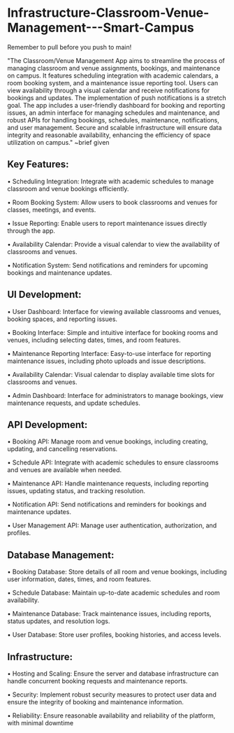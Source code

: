 # Infrastructure-Classroom-Venue-Management---Smart-Campus

Remember to pull before you push to main!

"The Classroom/Venue Management App aims to streamline the process of managing classroom
and venue assignments, bookings, and maintenance on campus. It features scheduling
integration with academic calendars, a room booking system, and a maintenance issue reporting
tool. Users can view availability through a visual calendar and receive notifications for bookings
and updates. The implementation of push notifications is a stretch goal. The app includes a
user-friendly dashboard for booking and reporting issues, an admin interface for managing
schedules and maintenance, and robust APIs for handling bookings, schedules, maintenance,
notifications, and user management. Secure and scalable infrastructure will ensure data
integrity and reasonable availability, enhancing the efficiency of space utilization on campus." ~brief given



## Key Features:
• Scheduling Integration: Integrate with academic schedules to manage classroom and
venue bookings efficiently.

• Room Booking System: Allow users to book classrooms and venues for classes,
meetings, and events.

• Issue Reporting: Enable users to report maintenance issues directly through the app.

• Availability Calendar: Provide a visual calendar to view the availability of classrooms
and venues.

• Notification System: Send notifications and reminders for upcoming bookings and
maintenance updates.

## UI Development:
• User Dashboard: Interface for viewing available classrooms and venues, booking
spaces, and reporting issues.

• Booking Interface: Simple and intuitive interface for booking rooms and venues,
including selecting dates, times, and room features.

• Maintenance Reporting Interface: Easy-to-use interface for reporting maintenance
issues, including photo uploads and issue descriptions.

• Availability Calendar: Visual calendar to display available time slots for classrooms
and venues.

• Admin Dashboard: Interface for administrators to manage bookings, view maintenance
requests, and update schedules.

## API Development:
• Booking API: Manage room and venue bookings, including creating, updating, and
cancelling reservations.

• Schedule API: Integrate with academic schedules to ensure classrooms and venues
are available when needed.

• Maintenance API: Handle maintenance requests, including reporting issues, updating
status, and tracking resolution.

• Notification API: Send notifications and reminders for bookings and maintenance
updates.

• User Management API: Manage user authentication, authorization, and profiles.


## Database Management:
• Booking Database: Store details of all room and venue bookings, including user
information, dates, times, and room features.

• Schedule Database: Maintain up-to-date academic schedules and room availability.

• Maintenance Database: Track maintenance issues, including reports, status updates,
and resolution logs.

• User Database: Store user profiles, booking histories, and access levels.

## Infrastructure:
• Hosting and Scaling: Ensure the server and database infrastructure can handle
concurrent booking requests and maintenance reports.

• Security: Implement robust security measures to protect user data and ensure the
integrity of booking and maintenance information.

• Reliability: Ensure reasonable availability and reliability of the platform, with minimal
downtime


